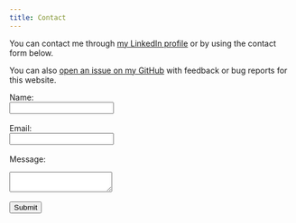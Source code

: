 ```yaml
---
title: Contact
---
```

<link rel="stylesheet" href="style.css">

You can contact me through [my LinkedIn profile](https://www.linkedin.com/in/streats) or by using the contact form below. 

You can also [open an issue on my GitHub](https://github.com/streats/streats.github.io/issues/new) with feedback or bug reports for this website. 

<form action="https://api.staticforms.xyz/submit" method="post">
<input type="hidden" name="accessKey" value="d6e38e6b-4733-477d-bd58-50d7551925fa">

Name:<br>
<input type="text" name="name"><br><br>
Email: <br>
<input type="text" name="email"><br><br>
Message: <br>
<textarea name="message"></textarea><br><br>

<!-- Redirect to specific url after submission -->
<input type="hidden" name="redirectTo" value="https://streats.github.io">

<!-- Set subject line of received emails -->
<input type="hidden" name="subject" value="Contact form submission from streats.github.io">

<!-- Set sender name as submitted name -->
<input type="hidden" name="replyTo" value="{{name}}">
  
<!-- Specify replyto address as submitted email -->
<input type="hidden" name="replyTo" value="@">

<!-- Spam protection - If data is submitted in this field submission will be ignored -->
<input type="text" name="honeypot" style="display: none;">

<input type="submit" value="Submit" class="button">
</form>
    

